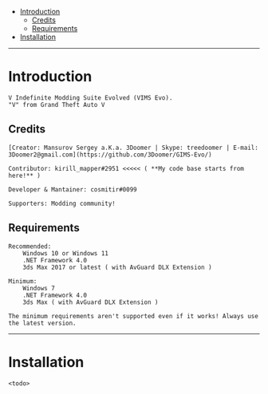 - [Introduction](#introduction)
	- [Credits](#credits)
	- [Requirements](#requirements)
- [Installation](#installation)


---
# Introduction

	V Indefinite Modding Suite Evolved (VIMS Evo).
	"V" from Grand Theft Auto V


## Credits

	[Creator: Mansurov Sergey a.K.a. 3Doomer | Skype: treedoomer | E-mail: 3Doomer2@gmail.com](https://github.com/3Doomer/GIMS-Evo/)

	Contributor: kirill_mapper#2951	<<<<< ( **My code base starts from here!** )

	Developer & Mantainer: cosmitir#0099

	Supporters: Modding community!


## Requirements

	Recommended:
		Windows 10 or Windows 11
		.NET Framework 4.0
		3ds Max 2017 or latest ( with AvGuard DLX Extension )

	Minimum:
		Windows 7
		.NET Framework 4.0
		3ds Max ( with AvGuard DLX Extension )

	The minimum requirements aren't supported even if it works! Always use the latest version.


---
# Installation
	<todo>